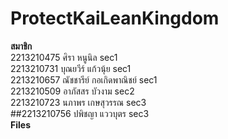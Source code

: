 # ProtectKaiLeanKingdom

**สมาชิก** <br />
2213210475 ศิรา หนูนิล sec1 <br />
2213210731 บุณยวีร์ แก้วนุ้ย sec1 <br />
2213210657 ณัชชารีย์ กอเกิดพาณิชย์ sec1 <br />
2213210509 อาภัสสร บัวงาม sec2 <br />
2213210723 นภาพร เกษสุวรรณ sec3 <br />
##2213210756 ปพิชญา แววบุตร sec3 <br />
**Files**
